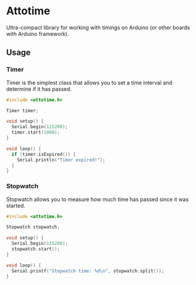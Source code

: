 # Attotime

Ultra-compact library for working with timings on Arduino (or other boards with Arduino framework).

## Usage

### Timer

Timer is the simplest class that allows you to set a time interval and determine if it has passed.

```cpp
#include <attotime.h>

Timer timer;

void setup() {
  Serial.begin(115200);
  timer.start(1000);
}

void loop() {
  if (timer.isExpired()) {
    Serial.println("Timer expired!");
  }
}
```

### Stopwatch

Stopwatch allows you to measure how much time has passed since it was started.

```cpp
#include <attotime.h>

Stopwatch stopwatch;

void setup() {
  Serial.begin(115200);
  stopwatch.start();
}

void loop() {
  Serial.printf("Stopwatch time: %d\n", stopwatch.split());
}

